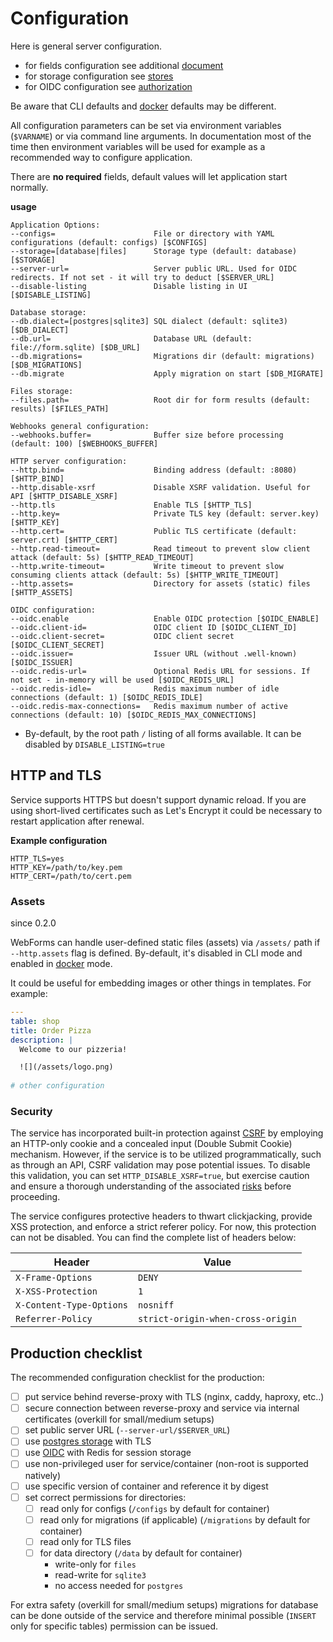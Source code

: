 # Configuration

Here is general server configuration.

- for fields configuration see additional [document](./fields.md)
- for storage configuration see [stores](./stores.md)
- for OIDC configuration see [authorization](./authorization.md)

Be aware that CLI defaults and [docker](docker.md) defaults may be different.

All configuration parameters can be set via environment variables (`$VARNAME`) or via command line arguments. In
documentation most of the time then environment variables will be used for example as a recommended way to configure
application.

There are **no required** fields, default values will let application start normally.

**usage**

```
Application Options:
--configs=                      File or directory with YAML configurations (default: configs) [$CONFIGS]
--storage=[database|files]      Storage type (default: database) [$STORAGE]
--server-url=                   Server public URL. Used for OIDC redirects. If not set - it will try to deduct [$SERVER_URL]
--disable-listing               Disable listing in UI [$DISABLE_LISTING]

Database storage:
--db.dialect=[postgres|sqlite3] SQL dialect (default: sqlite3) [$DB_DIALECT]
--db.url=                       Database URL (default: file://form.sqlite) [$DB_URL]
--db.migrations=                Migrations dir (default: migrations) [$DB_MIGRATIONS]
--db.migrate                    Apply migration on start [$DB_MIGRATE]

Files storage:
--files.path=                   Root dir for form results (default: results) [$FILES_PATH]

Webhooks general configuration:
--webhooks.buffer=              Buffer size before processing (default: 100) [$WEBHOOKS_BUFFER]

HTTP server configuration:
--http.bind=                    Binding address (default: :8080) [$HTTP_BIND]
--http.disable-xsrf             Disable XSRF validation. Useful for API [$HTTP_DISABLE_XSRF]
--http.tls                      Enable TLS [$HTTP_TLS]
--http.key=                     Private TLS key (default: server.key) [$HTTP_KEY]
--http.cert=                    Public TLS certificate (default: server.crt) [$HTTP_CERT]
--http.read-timeout=            Read timeout to prevent slow client attack (default: 5s) [$HTTP_READ_TIMEOUT]
--http.write-timeout=           Write timeout to prevent slow consuming clients attack (default: 5s) [$HTTP_WRITE_TIMEOUT]
--http.assets=                  Directory for assets (static) files [$HTTP_ASSETS]

OIDC configuration:
--oidc.enable                   Enable OIDC protection [$OIDC_ENABLE]
--oidc.client-id=               OIDC client ID [$OIDC_CLIENT_ID]
--oidc.client-secret=           OIDC client secret [$OIDC_CLIENT_SECRET]
--oidc.issuer=                  Issuer URL (without .well-known) [$OIDC_ISSUER]
--oidc.redis-url=               Optional Redis URL for sessions. If not set - in-memory will be used [$OIDC_REDIS_URL]
--oidc.redis-idle=              Redis maximum number of idle connections (default: 1) [$OIDC_REDIS_IDLE]
--oidc.redis-max-connections=   Redis maximum number of active connections (default: 10) [$OIDC_REDIS_MAX_CONNECTIONS]
```

- By-default, by the root path `/` listing of all forms available. It can be disabled by `DISABLE_LISTING=true`

## HTTP and TLS

Service supports HTTPS but doesn't support dynamic reload. If you are using short-lived certificates such as Let's
Encrypt it could be necessary to restart application after renewal.

**Example configuration**

```
HTTP_TLS=yes
HTTP_KEY=/path/to/key.pem
HTTP_CERT=/path/to/cert.pem
```

### Assets

since 0.2.0

WebForms can handle user-defined static files (assets) via `/assets/` path if `--http.assets` flag is defined.
By-default, it's disabled in CLI mode and enabled in [docker](docker.md) mode.

It could be useful for embedding images or other things in templates. For example:


```yaml
---
table: shop
title: Order Pizza
description: |
  Welcome to our pizzeria!

  ![](/assets/logo.png)
  
# other configuration
```

### Security

The service has incorporated built-in protection
against [CSRF](https://en.wikipedia.org/wiki/Cross-site_request_forgery) by employing an HTTP-only cookie and a
concealed input (Double Submit Cookie) mechanism. However, if the service is to be utilized programmatically, such as
through an API, CSRF validation may pose potential issues. To disable this validation, you can
set `HTTP_DISABLE_XSRF=true`, but exercise caution and ensure a thorough understanding of the
associated [risks](https://cheatsheetseries.owasp.org/cheatsheets/Cross-Site_Request_Forgery_Prevention_Cheat_Sheet.html)
before proceeding.

The service configures protective headers to thwart clickjacking, provide XSS protection, and enforce a strict referer
policy. For now, this protection can not be disabled. You can find the complete list of headers below:

| Header                   | Value                             |
|--------------------------|-----------------------------------|
| `X-Frame-Options`        | `DENY`                            |
| `X-XSS-Protection`       | `1`                               |
| `X-Content-Type-Options` | `nosniff`                         |
| `Referrer-Policy`        | `strict-origin-when-cross-origin` |

## Production checklist

The recommended configuration checklist for the production:

- [ ] put service behind reverse-proxy with TLS (nginx, caddy, haproxy, etc..)
- [ ] secure connection between reverse-proxy and service via internal certificates (overkill for small/medium setups)
- [ ] set public server URL (`--server-url/$SERVER_URL`)
- [ ] use [postgres storage](./stores.md#postgres) with TLS
- [ ] use [OIDC](./authorization.md) with Redis for session storage
- [ ] use non-privileged user for service/container (non-root is supported natively)
- [ ] use specific version of container and reference it by digest
- [ ] set correct permissions for directories:
    - [ ] read only for configs (`/configs` by default for container)
    - [ ] read only for migrations (if applicable) (`/migrations` by default for container)
    - [ ] read only for TLS files
    - [ ] for data directory (`/data` by default for container)
        - write-only for `files`
        - read-write for `sqlite3`
        - no access needed for `postgres`

For extra safety (overkill for small/medium setups) migrations for database can be done outside of the service and
therefore
minimal possible (`INSERT` only for specific tables) permission can be issued.